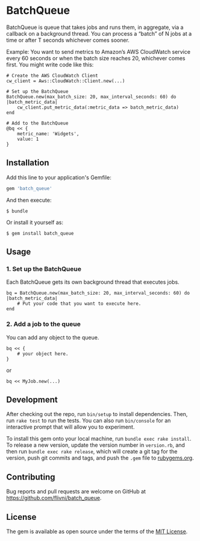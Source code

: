 # BatchQueue

BatchQueue is queue that takes jobs and runs them, in aggregate, via a callback on a background thread.  You can process a “batch” of N jobs at a time or after T seconds whichever comes sooner.

Example: You want to send metrics to Amazon’s AWS CloudWatch service every 60 seconds or when the batch size reaches 20, whichever comes first. You might write code like this:

```
# Create the AWS CloudWatch Client
cw_client = Aws::CloudWatch::Client.new(...)

# Set up the BatchQueue
BatchQueue.new(max_batch_size: 20, max_interval_seconds: 60) do |batch_metric_data|
    cw_client.put_metric_data(:metric_data => batch_metric_data)
end

# Add to the BatchQueue
@bq << {
    metric_name: 'Widgets',
    value: 1
}
```

## Installation

Add this line to your application's Gemfile:

```ruby
gem 'batch_queue'
```

And then execute:

    $ bundle

Or install it yourself as:

    $ gem install batch_queue

## Usage

### 1. Set up the BatchQueue
Each BatchQueue gets its own background thread that executes jobs.
```
bq = BatchQueue.new(max_batch_size: 20, max_interval_seconds: 60) do |batch_metric_data|
    # Put your code that you want to execute here.
end
```

### 2. Add a job to the queue
You can add any object to the queue.
```
bq << {
    # your object here.
}

```
or
```
bq << MyJob.new(...)

```


## Development

After checking out the repo, run `bin/setup` to install dependencies. Then, run `rake test` to run the tests. You can also run `bin/console` for an interactive prompt that will allow you to experiment.

To install this gem onto your local machine, run `bundle exec rake install`. To release a new version, update the version number in `version.rb`, and then run `bundle exec rake release`, which will create a git tag for the version, push git commits and tags, and push the `.gem` file to [rubygems.org](https://rubygems.org).

## Contributing

Bug reports and pull requests are welcome on GitHub at https://github.com/flivni/batch_queue.

## License

The gem is available as open source under the terms of the [MIT License](https://opensource.org/licenses/MIT).
